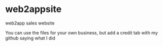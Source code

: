 # web2appsite
web2app sales website

You can use the files for your own business, but add a credit tab with my github saying what I did
